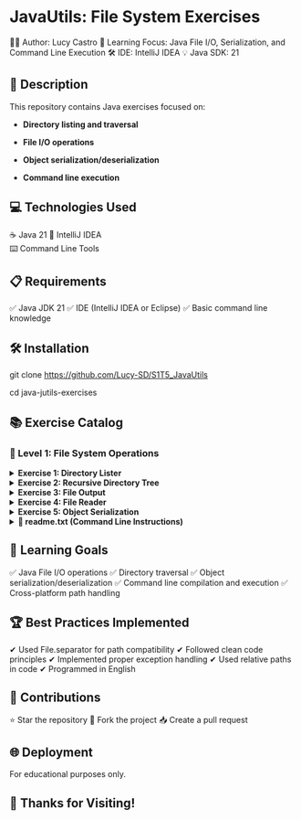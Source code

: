 # JavaUtils: File System Exercises

👨‍💻 Author: Lucy Castro
🧠 Learning Focus: Java File I/O, Serialization, and Command Line Execution
🛠️ IDE: IntelliJ IDEA
💡 Java SDK: 21

## 📄 Description
This repository contains Java exercises focused on:

- **Directory listing and traversal**

- **File I/O operations**

- **Object serialization/deserialization**

- **Command line execution**

## 💻 Technologies Used
☕ Java 21
🧠 IntelliJ IDEA  
⌨️ Command Line Tools

## 📋 Requirements
✅ Java JDK 21
✅ IDE (IntelliJ IDEA or Eclipse)
✅ Basic command line knowledge

## 🛠️ Installation

git clone https://github.com/Lucy-SD/S1T5_JavaUtils

cd java-jutils-exercises

## 📚 Exercise Catalog
### 📂 Level 1: File System Operations

<details> <summary><b>Exercise 1: Directory Lister</b></summary>

Create a class that lists alphabetically the contents of a directory received by parameter.

</details>


<details> <summary><b>Exercise 2: Recursive Directory Tree</b></summary>

Add to the class from the previous exercise the functionality of listing a directory tree with the content of all its levels (recursively) so that they are printed on the screen in alphabetical order within each level, also indicating whether it is a directory (D) or a file (F), and its last modification date.


</details>


<details> <summary><b>Exercise 3: File Output</b></summary>

Modify the previous exercise. Now, instead of displaying the result on the screen, save the result in a TXT file.

</details>

<details> <summary><b>Exercise 4: File Reader</b></summary>


Adds the functionality to read any TXT file and display its contents via console.

</details>


<details> <summary><b>Exercise 5: Object Serialization</b></summary>


Now the program must serialize a Java Object to a .ser file and then deserialize it.

</details>

<details> <summary><b> 📝 readme.txt (Command Line Instructions)</b></summary>
text
=== COMPILATION & EXECUTION INSTRUCTIONS ===

1. First compile all Java files:
javac -d out src/*.java

2. Run specific exercises:

Exercise 1: Basic Directory Listing
java -cp out DirectoryLister /path/to/directory

Exercise 2: Recursive Directory Tree
java -cp out RecursiveDirectoryLister /path/to/directory

Exercise 3: Save Directory Tree to File
java -cp out DirectoryTreeToFile /path/to/directory output.txt

Exercise 4: Display TXT File Contents
java -cp out FileReader input.txt

Exercise 5: Serialization Demo
java -cp out SerializationDemo

</details>


## 🎯 Learning Goals
✅ Java File I/O operations
✅ Directory traversal
✅ Object serialization/deserialization
✅ Command line compilation and execution
✅ Cross-platform path handling

## 🏆 Best Practices Implemented
✔ Used File.separator for path compatibility
✔ Followed clean code principles
✔ Implemented proper exception handling
✔ Used relative paths in code
✔ Programmed in English

## 🤝 Contributions
⭐ Star the repository
🍴 Fork the project
📥 Create a pull request

## 🌐 Deployment
For educational purposes only.

## 🚀 Thanks for Visiting!
